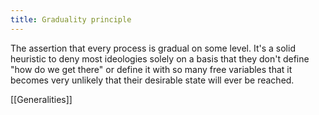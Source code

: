 ```yaml
---
title: Graduality principle
---
```


The assertion that every process is gradual on some level. It's a solid heuristic to deny most ideologies solely on a basis that they don't define "how do we get there" or define it with so many free variables that it becomes very unlikely that their desirable state will ever be reached.

[[Generalities]]

